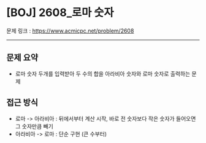 # [BOJ] 2608_로마 숫자

문제 링크 : https://www.acmicpc.net/problem/2608

--------------------
## 문제 요약
  - 로마 숫자 두개를 입력받아 두 수의 합을 아라비아 숫자와 로마 숫자로 출력하는 문제

## 접근 방식
  - 로마 -> 아라비아 : 뒤에서부터 계산 시작, 바로 전 숫자보다 작은 숫자가 들어오면 그 숫자만큼 빼기
  - 아라비아 -> 로마 : 단순 구현 (큰 수부터)
